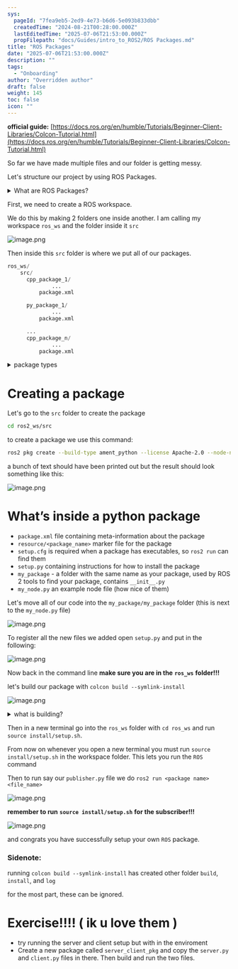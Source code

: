 ```yaml
---
sys:
  pageId: "7fea9eb5-2ed9-4e73-b6d6-5e093b833dbb"
  createdTime: "2024-08-21T00:28:00.000Z"
  lastEditedTime: "2025-07-06T21:53:00.000Z"
  propFilepath: "docs/Guides/intro_to_ROS2/ROS Packages.md"
title: "ROS Packages"
date: "2025-07-06T21:53:00.000Z"
description: ""
tags:
  - "Onboarding"
author: "Overridden author"
draft: false
weight: 145
toc: false
icon: ""
---
```


**official guide:** [https://docs.ros.org/en/humble/Tutorials/Beginner-Client-Libraries/Colcon-Tutorial.html](https://docs.ros.org/en/humble/Tutorials/Beginner-Client-Libraries/Colcon-Tutorial.html)

So far we have made multiple files and our folder is getting messy.

Let's structure our project by using ROS Packages.

<details>
      <summary>What are ROS Packages?</summary>
      ROS Packages are, as the name implies, packages of code that are highly sharable between ROS developers.
  </details>

First, we need to create a ROS workspace.

We do this by making 2 folders one inside another. I am calling my workspace `ros_ws` and the folder inside it `src`

![image.png](https://prod-files-secure.s3.us-west-2.amazonaws.com/d518164a-d88e-44d1-a4ee-3adb3bd8bce0/70706947-fd18-4537-a67b-e12946812d31/image.png?X-Amz-Algorithm=AWS4-HMAC-SHA256&X-Amz-Content-Sha256=UNSIGNED-PAYLOAD&X-Amz-Credential=ASIAZI2LB466T3RBTFWX%2F20250727%2Fus-west-2%2Fs3%2Faws4_request&X-Amz-Date=20250727T051635Z&X-Amz-Expires=3600&X-Amz-Security-Token=IQoJb3JpZ2luX2VjEEQaCXVzLXdlc3QtMiJIMEYCIQCDjccgKjFiAxgVmb8X%2F552uS35Klx77zgFdRDSbdBJKgIhAN92koK43Z%2BNp3BmG5s8oukqjK8XneFW2gTbR5rLAID8Kv8DCG0QABoMNjM3NDIzMTgzODA1IgzbuXRZaf48ZIMbzH8q3AM9W0Mud2TfQUsTdmWWk8Bg%2FEtYi1nPesRkRirblYo4Q3oW4T4FkE51hb7RXds4MvPWh5TicLTeDLwMQdCtGJy%2F%2BT1oaH8RzvzsQQ12VrWW2H9C8f7Wht3zxYU9yi49TYOpsu4qW%2Br64M9fwWzzIqaF8aB0DX26Tx%2BwR%2BACFKcQi4Tq0OyE%2BnXMtRlrDYGrdCEkwKPShTPdU12c5edJ5FnG36IXXIWEar3uTQIIsydedIlFXuYE%2BxHBC0RLrLUH8IdeBdgWmGRAbEQVzuQ9qi6z%2B8xbBXjZARTi2y5tkjzj7ocujTCk5qPas9QCEWSGp8TDLZBFq471bmfG7Ajlaa5vk4pV1F7C0aquT%2BunQPWHz5NdlIRQf8UEyttUcB4j%2FMfMriIJqkbHIe1L5ElX0eRx9yQ%2Fze9zT6qhaieHNpV%2BTYWTJS4PqNYv%2BYn9Ya5RXc7rsFNvTnHEEETJnLFUarlMNikVwK%2BvM7OKtJI0iAQQskZL%2FMAZvbAPLX1NvbKrx3l1Sw9afAeW1HyscMLYiUx78ilxER8%2BPwad6O0mL2Dw266vRj7TSiKc003WBYSQOyotwhNoxHpkF11Zvq8BtfbfqHUl2rA5iJUnH3LYQbeOsdSs7UCg3bvGnDSCdDDGupbEBjqkAUCOglgcT61XwWZ6dGCmvx1TDX4tGpt%2Fqf0llUaaN5qAz0V6KTKoKNmKHOxSG1ckk94%2BEhxwFJNe8kPDb1KBhCv1M2ruGXe7uqB7Ey0LDIFD0hXSUnkJP5TFwWxVHVSP4KusFZ5n7NMkn7O8obgKgzY8A8HxYmzt%2BBkS%2Fb9h9rqRbfwVgZXt%2B%2FiKV4Sm8jgq%2Bg95UrW2Ba%2F4dGes50f%2B9e2Hzh1k&X-Amz-Signature=36005e60292bf0beb2761e872cb4e7760ddeab6db91a3f8c8d1e9fe01289154a&X-Amz-SignedHeaders=host&x-amz-checksum-mode=ENABLED&x-id=GetObject)

Then inside this `src` folder is where we put all of our packages.

```python
ros_ws/
    src/
      cpp_package_1/
		      ...
          package.xml

      py_package_1/
		      ...
          package.xml

      ...
      cpp_package_n/
		      ...
          package.xml

```

<details>

<summary>package types</summary>

packages can be either `C++` or python.

the intern file structure is different for each but for this guide we will stick to creating python packages

</details>

# Creating a package

Let's go to the `src` folder to create the package

```bash
cd ros2_ws/src
```

to create a package we use this command:

```bash
ros2 pkg create --build-type ament_python --license Apache-2.0 --node-name my_node my_package
```

a bunch of text should have been printed out but the result should look something like this:

![image.png](https://prod-files-secure.s3.us-west-2.amazonaws.com/d518164a-d88e-44d1-a4ee-3adb3bd8bce0/e6cf1e3f-8512-4a3e-b131-079f800bf3e8/image.png?X-Amz-Algorithm=AWS4-HMAC-SHA256&X-Amz-Content-Sha256=UNSIGNED-PAYLOAD&X-Amz-Credential=ASIAZI2LB466T3RBTFWX%2F20250727%2Fus-west-2%2Fs3%2Faws4_request&X-Amz-Date=20250727T051635Z&X-Amz-Expires=3600&X-Amz-Security-Token=IQoJb3JpZ2luX2VjEEQaCXVzLXdlc3QtMiJIMEYCIQCDjccgKjFiAxgVmb8X%2F552uS35Klx77zgFdRDSbdBJKgIhAN92koK43Z%2BNp3BmG5s8oukqjK8XneFW2gTbR5rLAID8Kv8DCG0QABoMNjM3NDIzMTgzODA1IgzbuXRZaf48ZIMbzH8q3AM9W0Mud2TfQUsTdmWWk8Bg%2FEtYi1nPesRkRirblYo4Q3oW4T4FkE51hb7RXds4MvPWh5TicLTeDLwMQdCtGJy%2F%2BT1oaH8RzvzsQQ12VrWW2H9C8f7Wht3zxYU9yi49TYOpsu4qW%2Br64M9fwWzzIqaF8aB0DX26Tx%2BwR%2BACFKcQi4Tq0OyE%2BnXMtRlrDYGrdCEkwKPShTPdU12c5edJ5FnG36IXXIWEar3uTQIIsydedIlFXuYE%2BxHBC0RLrLUH8IdeBdgWmGRAbEQVzuQ9qi6z%2B8xbBXjZARTi2y5tkjzj7ocujTCk5qPas9QCEWSGp8TDLZBFq471bmfG7Ajlaa5vk4pV1F7C0aquT%2BunQPWHz5NdlIRQf8UEyttUcB4j%2FMfMriIJqkbHIe1L5ElX0eRx9yQ%2Fze9zT6qhaieHNpV%2BTYWTJS4PqNYv%2BYn9Ya5RXc7rsFNvTnHEEETJnLFUarlMNikVwK%2BvM7OKtJI0iAQQskZL%2FMAZvbAPLX1NvbKrx3l1Sw9afAeW1HyscMLYiUx78ilxER8%2BPwad6O0mL2Dw266vRj7TSiKc003WBYSQOyotwhNoxHpkF11Zvq8BtfbfqHUl2rA5iJUnH3LYQbeOsdSs7UCg3bvGnDSCdDDGupbEBjqkAUCOglgcT61XwWZ6dGCmvx1TDX4tGpt%2Fqf0llUaaN5qAz0V6KTKoKNmKHOxSG1ckk94%2BEhxwFJNe8kPDb1KBhCv1M2ruGXe7uqB7Ey0LDIFD0hXSUnkJP5TFwWxVHVSP4KusFZ5n7NMkn7O8obgKgzY8A8HxYmzt%2BBkS%2Fb9h9rqRbfwVgZXt%2B%2FiKV4Sm8jgq%2Bg95UrW2Ba%2F4dGes50f%2B9e2Hzh1k&X-Amz-Signature=08bcee77277cb7bc9eccb8d203e5a00368c8fc0440e26aeee68baeb36419046e&X-Amz-SignedHeaders=host&x-amz-checksum-mode=ENABLED&x-id=GetObject)

# What’s inside a python package

- `package.xml` file containing meta-information about the package
- `resource/<package_name>` marker file for the package
- `setup.cfg` is required when a package has executables, so `ros2 run` can find them
- `setup.py` containing instructions for how to install the package
- `my_package` - a folder with the same name as your package, used by ROS 2 tools to find your package, contains `__init__.py`
- `my_node.py` an example node file (how nice of them)

Let's move all of our code into the `my_package/my_package` folder (this is next to the `my_node.py` file)

![image.png](https://prod-files-secure.s3.us-west-2.amazonaws.com/d518164a-d88e-44d1-a4ee-3adb3bd8bce0/9ce58f11-0da9-4d3e-b86d-506a9685d378/image.png?X-Amz-Algorithm=AWS4-HMAC-SHA256&X-Amz-Content-Sha256=UNSIGNED-PAYLOAD&X-Amz-Credential=ASIAZI2LB466T3RBTFWX%2F20250727%2Fus-west-2%2Fs3%2Faws4_request&X-Amz-Date=20250727T051637Z&X-Amz-Expires=3600&X-Amz-Security-Token=IQoJb3JpZ2luX2VjEEQaCXVzLXdlc3QtMiJIMEYCIQCDjccgKjFiAxgVmb8X%2F552uS35Klx77zgFdRDSbdBJKgIhAN92koK43Z%2BNp3BmG5s8oukqjK8XneFW2gTbR5rLAID8Kv8DCG0QABoMNjM3NDIzMTgzODA1IgzbuXRZaf48ZIMbzH8q3AM9W0Mud2TfQUsTdmWWk8Bg%2FEtYi1nPesRkRirblYo4Q3oW4T4FkE51hb7RXds4MvPWh5TicLTeDLwMQdCtGJy%2F%2BT1oaH8RzvzsQQ12VrWW2H9C8f7Wht3zxYU9yi49TYOpsu4qW%2Br64M9fwWzzIqaF8aB0DX26Tx%2BwR%2BACFKcQi4Tq0OyE%2BnXMtRlrDYGrdCEkwKPShTPdU12c5edJ5FnG36IXXIWEar3uTQIIsydedIlFXuYE%2BxHBC0RLrLUH8IdeBdgWmGRAbEQVzuQ9qi6z%2B8xbBXjZARTi2y5tkjzj7ocujTCk5qPas9QCEWSGp8TDLZBFq471bmfG7Ajlaa5vk4pV1F7C0aquT%2BunQPWHz5NdlIRQf8UEyttUcB4j%2FMfMriIJqkbHIe1L5ElX0eRx9yQ%2Fze9zT6qhaieHNpV%2BTYWTJS4PqNYv%2BYn9Ya5RXc7rsFNvTnHEEETJnLFUarlMNikVwK%2BvM7OKtJI0iAQQskZL%2FMAZvbAPLX1NvbKrx3l1Sw9afAeW1HyscMLYiUx78ilxER8%2BPwad6O0mL2Dw266vRj7TSiKc003WBYSQOyotwhNoxHpkF11Zvq8BtfbfqHUl2rA5iJUnH3LYQbeOsdSs7UCg3bvGnDSCdDDGupbEBjqkAUCOglgcT61XwWZ6dGCmvx1TDX4tGpt%2Fqf0llUaaN5qAz0V6KTKoKNmKHOxSG1ckk94%2BEhxwFJNe8kPDb1KBhCv1M2ruGXe7uqB7Ey0LDIFD0hXSUnkJP5TFwWxVHVSP4KusFZ5n7NMkn7O8obgKgzY8A8HxYmzt%2BBkS%2Fb9h9rqRbfwVgZXt%2B%2FiKV4Sm8jgq%2Bg95UrW2Ba%2F4dGes50f%2B9e2Hzh1k&X-Amz-Signature=ffac6fcbe600ac9e04bbadc8acbbe671258d3a623b7958af94f281636353def1&X-Amz-SignedHeaders=host&x-amz-checksum-mode=ENABLED&x-id=GetObject)

To register all the new files we added open `setup.py` and put in the following:

![image.png](https://prod-files-secure.s3.us-west-2.amazonaws.com/d518164a-d88e-44d1-a4ee-3adb3bd8bce0/1cd7c262-4cae-4496-9d75-c178537d24a2/image.png?X-Amz-Algorithm=AWS4-HMAC-SHA256&X-Amz-Content-Sha256=UNSIGNED-PAYLOAD&X-Amz-Credential=ASIAZI2LB466T3RBTFWX%2F20250727%2Fus-west-2%2Fs3%2Faws4_request&X-Amz-Date=20250727T051637Z&X-Amz-Expires=3600&X-Amz-Security-Token=IQoJb3JpZ2luX2VjEEQaCXVzLXdlc3QtMiJIMEYCIQCDjccgKjFiAxgVmb8X%2F552uS35Klx77zgFdRDSbdBJKgIhAN92koK43Z%2BNp3BmG5s8oukqjK8XneFW2gTbR5rLAID8Kv8DCG0QABoMNjM3NDIzMTgzODA1IgzbuXRZaf48ZIMbzH8q3AM9W0Mud2TfQUsTdmWWk8Bg%2FEtYi1nPesRkRirblYo4Q3oW4T4FkE51hb7RXds4MvPWh5TicLTeDLwMQdCtGJy%2F%2BT1oaH8RzvzsQQ12VrWW2H9C8f7Wht3zxYU9yi49TYOpsu4qW%2Br64M9fwWzzIqaF8aB0DX26Tx%2BwR%2BACFKcQi4Tq0OyE%2BnXMtRlrDYGrdCEkwKPShTPdU12c5edJ5FnG36IXXIWEar3uTQIIsydedIlFXuYE%2BxHBC0RLrLUH8IdeBdgWmGRAbEQVzuQ9qi6z%2B8xbBXjZARTi2y5tkjzj7ocujTCk5qPas9QCEWSGp8TDLZBFq471bmfG7Ajlaa5vk4pV1F7C0aquT%2BunQPWHz5NdlIRQf8UEyttUcB4j%2FMfMriIJqkbHIe1L5ElX0eRx9yQ%2Fze9zT6qhaieHNpV%2BTYWTJS4PqNYv%2BYn9Ya5RXc7rsFNvTnHEEETJnLFUarlMNikVwK%2BvM7OKtJI0iAQQskZL%2FMAZvbAPLX1NvbKrx3l1Sw9afAeW1HyscMLYiUx78ilxER8%2BPwad6O0mL2Dw266vRj7TSiKc003WBYSQOyotwhNoxHpkF11Zvq8BtfbfqHUl2rA5iJUnH3LYQbeOsdSs7UCg3bvGnDSCdDDGupbEBjqkAUCOglgcT61XwWZ6dGCmvx1TDX4tGpt%2Fqf0llUaaN5qAz0V6KTKoKNmKHOxSG1ckk94%2BEhxwFJNe8kPDb1KBhCv1M2ruGXe7uqB7Ey0LDIFD0hXSUnkJP5TFwWxVHVSP4KusFZ5n7NMkn7O8obgKgzY8A8HxYmzt%2BBkS%2Fb9h9rqRbfwVgZXt%2B%2FiKV4Sm8jgq%2Bg95UrW2Ba%2F4dGes50f%2B9e2Hzh1k&X-Amz-Signature=1c496eadfafafc4a142d102f11e34965076e3ac80248229ea7cf966d14eb5c82&X-Amz-SignedHeaders=host&x-amz-checksum-mode=ENABLED&x-id=GetObject)

Now back in the command line **make sure you are in the** **`ros_ws`** **folder!!!**

let's build our package with `colcon build --symlink-install`

![image.png](https://prod-files-secure.s3.us-west-2.amazonaws.com/d518164a-d88e-44d1-a4ee-3adb3bd8bce0/2f2a0d27-b173-48fd-b189-5f5c0ce65619/image.png?X-Amz-Algorithm=AWS4-HMAC-SHA256&X-Amz-Content-Sha256=UNSIGNED-PAYLOAD&X-Amz-Credential=ASIAZI2LB466T3RBTFWX%2F20250727%2Fus-west-2%2Fs3%2Faws4_request&X-Amz-Date=20250727T051637Z&X-Amz-Expires=3600&X-Amz-Security-Token=IQoJb3JpZ2luX2VjEEQaCXVzLXdlc3QtMiJIMEYCIQCDjccgKjFiAxgVmb8X%2F552uS35Klx77zgFdRDSbdBJKgIhAN92koK43Z%2BNp3BmG5s8oukqjK8XneFW2gTbR5rLAID8Kv8DCG0QABoMNjM3NDIzMTgzODA1IgzbuXRZaf48ZIMbzH8q3AM9W0Mud2TfQUsTdmWWk8Bg%2FEtYi1nPesRkRirblYo4Q3oW4T4FkE51hb7RXds4MvPWh5TicLTeDLwMQdCtGJy%2F%2BT1oaH8RzvzsQQ12VrWW2H9C8f7Wht3zxYU9yi49TYOpsu4qW%2Br64M9fwWzzIqaF8aB0DX26Tx%2BwR%2BACFKcQi4Tq0OyE%2BnXMtRlrDYGrdCEkwKPShTPdU12c5edJ5FnG36IXXIWEar3uTQIIsydedIlFXuYE%2BxHBC0RLrLUH8IdeBdgWmGRAbEQVzuQ9qi6z%2B8xbBXjZARTi2y5tkjzj7ocujTCk5qPas9QCEWSGp8TDLZBFq471bmfG7Ajlaa5vk4pV1F7C0aquT%2BunQPWHz5NdlIRQf8UEyttUcB4j%2FMfMriIJqkbHIe1L5ElX0eRx9yQ%2Fze9zT6qhaieHNpV%2BTYWTJS4PqNYv%2BYn9Ya5RXc7rsFNvTnHEEETJnLFUarlMNikVwK%2BvM7OKtJI0iAQQskZL%2FMAZvbAPLX1NvbKrx3l1Sw9afAeW1HyscMLYiUx78ilxER8%2BPwad6O0mL2Dw266vRj7TSiKc003WBYSQOyotwhNoxHpkF11Zvq8BtfbfqHUl2rA5iJUnH3LYQbeOsdSs7UCg3bvGnDSCdDDGupbEBjqkAUCOglgcT61XwWZ6dGCmvx1TDX4tGpt%2Fqf0llUaaN5qAz0V6KTKoKNmKHOxSG1ckk94%2BEhxwFJNe8kPDb1KBhCv1M2ruGXe7uqB7Ey0LDIFD0hXSUnkJP5TFwWxVHVSP4KusFZ5n7NMkn7O8obgKgzY8A8HxYmzt%2BBkS%2Fb9h9rqRbfwVgZXt%2B%2FiKV4Sm8jgq%2Bg95UrW2Ba%2F4dGes50f%2B9e2Hzh1k&X-Amz-Signature=6caa06b30b132a3bce00cba6b864c0aee953ccb9d1ab8d6267283e48f3d753bf&X-Amz-SignedHeaders=host&x-amz-checksum-mode=ENABLED&x-id=GetObject)

<details>

<summary>what is building?</summary>

if you are a CS major at Rose-Hulman you will learn the answer to this in CSSE132

but TLDR; is it combines all the code files into one program that can be run easily 

</details>

Then in a new terminal go into the `ros_ws` folder with `cd ros_ws` and run `source install/setup.sh`. 

From now on whenever you open a new terminal you must run `source install/setup.sh` in the workspace folder. This lets you run the `ROS` command

Then to run say our `publisher.py` file we do `ros2 run <package name> <file_name>`

![image.png](https://prod-files-secure.s3.us-west-2.amazonaws.com/d518164a-d88e-44d1-a4ee-3adb3bd8bce0/4f4b1219-3a44-4632-aa0a-ce3471699f59/image.png?X-Amz-Algorithm=AWS4-HMAC-SHA256&X-Amz-Content-Sha256=UNSIGNED-PAYLOAD&X-Amz-Credential=ASIAZI2LB466T3RBTFWX%2F20250727%2Fus-west-2%2Fs3%2Faws4_request&X-Amz-Date=20250727T051637Z&X-Amz-Expires=3600&X-Amz-Security-Token=IQoJb3JpZ2luX2VjEEQaCXVzLXdlc3QtMiJIMEYCIQCDjccgKjFiAxgVmb8X%2F552uS35Klx77zgFdRDSbdBJKgIhAN92koK43Z%2BNp3BmG5s8oukqjK8XneFW2gTbR5rLAID8Kv8DCG0QABoMNjM3NDIzMTgzODA1IgzbuXRZaf48ZIMbzH8q3AM9W0Mud2TfQUsTdmWWk8Bg%2FEtYi1nPesRkRirblYo4Q3oW4T4FkE51hb7RXds4MvPWh5TicLTeDLwMQdCtGJy%2F%2BT1oaH8RzvzsQQ12VrWW2H9C8f7Wht3zxYU9yi49TYOpsu4qW%2Br64M9fwWzzIqaF8aB0DX26Tx%2BwR%2BACFKcQi4Tq0OyE%2BnXMtRlrDYGrdCEkwKPShTPdU12c5edJ5FnG36IXXIWEar3uTQIIsydedIlFXuYE%2BxHBC0RLrLUH8IdeBdgWmGRAbEQVzuQ9qi6z%2B8xbBXjZARTi2y5tkjzj7ocujTCk5qPas9QCEWSGp8TDLZBFq471bmfG7Ajlaa5vk4pV1F7C0aquT%2BunQPWHz5NdlIRQf8UEyttUcB4j%2FMfMriIJqkbHIe1L5ElX0eRx9yQ%2Fze9zT6qhaieHNpV%2BTYWTJS4PqNYv%2BYn9Ya5RXc7rsFNvTnHEEETJnLFUarlMNikVwK%2BvM7OKtJI0iAQQskZL%2FMAZvbAPLX1NvbKrx3l1Sw9afAeW1HyscMLYiUx78ilxER8%2BPwad6O0mL2Dw266vRj7TSiKc003WBYSQOyotwhNoxHpkF11Zvq8BtfbfqHUl2rA5iJUnH3LYQbeOsdSs7UCg3bvGnDSCdDDGupbEBjqkAUCOglgcT61XwWZ6dGCmvx1TDX4tGpt%2Fqf0llUaaN5qAz0V6KTKoKNmKHOxSG1ckk94%2BEhxwFJNe8kPDb1KBhCv1M2ruGXe7uqB7Ey0LDIFD0hXSUnkJP5TFwWxVHVSP4KusFZ5n7NMkn7O8obgKgzY8A8HxYmzt%2BBkS%2Fb9h9rqRbfwVgZXt%2B%2FiKV4Sm8jgq%2Bg95UrW2Ba%2F4dGes50f%2B9e2Hzh1k&X-Amz-Signature=71da9bd1ee5b12b87d55523f45856b65c3ac0311060d3a505dcccc4db49c8620&X-Amz-SignedHeaders=host&x-amz-checksum-mode=ENABLED&x-id=GetObject)

**remember to run** **`source install/setup.sh`** **for the subscriber!!!**

![image.png](https://prod-files-secure.s3.us-west-2.amazonaws.com/d518164a-d88e-44d1-a4ee-3adb3bd8bce0/02121119-dad4-49ec-8356-c956108b4243/image.png?X-Amz-Algorithm=AWS4-HMAC-SHA256&X-Amz-Content-Sha256=UNSIGNED-PAYLOAD&X-Amz-Credential=ASIAZI2LB466T3RBTFWX%2F20250727%2Fus-west-2%2Fs3%2Faws4_request&X-Amz-Date=20250727T051637Z&X-Amz-Expires=3600&X-Amz-Security-Token=IQoJb3JpZ2luX2VjEEQaCXVzLXdlc3QtMiJIMEYCIQCDjccgKjFiAxgVmb8X%2F552uS35Klx77zgFdRDSbdBJKgIhAN92koK43Z%2BNp3BmG5s8oukqjK8XneFW2gTbR5rLAID8Kv8DCG0QABoMNjM3NDIzMTgzODA1IgzbuXRZaf48ZIMbzH8q3AM9W0Mud2TfQUsTdmWWk8Bg%2FEtYi1nPesRkRirblYo4Q3oW4T4FkE51hb7RXds4MvPWh5TicLTeDLwMQdCtGJy%2F%2BT1oaH8RzvzsQQ12VrWW2H9C8f7Wht3zxYU9yi49TYOpsu4qW%2Br64M9fwWzzIqaF8aB0DX26Tx%2BwR%2BACFKcQi4Tq0OyE%2BnXMtRlrDYGrdCEkwKPShTPdU12c5edJ5FnG36IXXIWEar3uTQIIsydedIlFXuYE%2BxHBC0RLrLUH8IdeBdgWmGRAbEQVzuQ9qi6z%2B8xbBXjZARTi2y5tkjzj7ocujTCk5qPas9QCEWSGp8TDLZBFq471bmfG7Ajlaa5vk4pV1F7C0aquT%2BunQPWHz5NdlIRQf8UEyttUcB4j%2FMfMriIJqkbHIe1L5ElX0eRx9yQ%2Fze9zT6qhaieHNpV%2BTYWTJS4PqNYv%2BYn9Ya5RXc7rsFNvTnHEEETJnLFUarlMNikVwK%2BvM7OKtJI0iAQQskZL%2FMAZvbAPLX1NvbKrx3l1Sw9afAeW1HyscMLYiUx78ilxER8%2BPwad6O0mL2Dw266vRj7TSiKc003WBYSQOyotwhNoxHpkF11Zvq8BtfbfqHUl2rA5iJUnH3LYQbeOsdSs7UCg3bvGnDSCdDDGupbEBjqkAUCOglgcT61XwWZ6dGCmvx1TDX4tGpt%2Fqf0llUaaN5qAz0V6KTKoKNmKHOxSG1ckk94%2BEhxwFJNe8kPDb1KBhCv1M2ruGXe7uqB7Ey0LDIFD0hXSUnkJP5TFwWxVHVSP4KusFZ5n7NMkn7O8obgKgzY8A8HxYmzt%2BBkS%2Fb9h9rqRbfwVgZXt%2B%2FiKV4Sm8jgq%2Bg95UrW2Ba%2F4dGes50f%2B9e2Hzh1k&X-Amz-Signature=75ead44ce48a632743c7563e326c1d6c5d73086ea9779e2c0bb7d58193da4fbb&X-Amz-SignedHeaders=host&x-amz-checksum-mode=ENABLED&x-id=GetObject)

and congrats you have successfully setup your own `ROS` package.

### Sidenote:

running `colcon build --symlink-install` has created other folder `build`, `install`, and `log`

for the most part, these can be ignored.

# Exercise!!!! ( ik u love them )

- try running the server and client setup but with in the enviroment
- Create a new package called `server_client_pkg` and copy the `server.py` and `client.py` files in there. Then build and run the two files.
